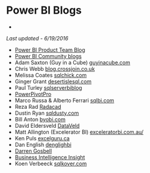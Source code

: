 # Power BI Blogs
-

*Last updated - 6/19/2016*

- [Power BI Product Team Blog](https://powerbi.microsoft.com/blog/)
- [Power BI Community blogs](http://community.powerbi.com/t5/Community-Blog/bg-p/community_blog)
- Adam Saxton (Guy in a Cube) [guyinacube.com](https://guyinacube.com/videos)
- Chris Webb [blog.crossjoin.co.uk](https://blog.crossjoin.co.uk/)
- Melissa Coates [sqlchick.com](http://www.sqlchick.com/)
- Ginger Grant [desertislesql.com](http://www.desertislesql.com/)
- Paul Turley [sqlserverbiblog](https://sqlserverbiblog.wordpress.com/)
- [PowerPivotPro](http://www.powerpivotpro.com/)
- Marco Russa & Alberto Ferrari [sqlbi.com](http://www.sqlbi.com/articles/)
- Reza Rad [Radacad](http://www.radacad.com/blog)
- Dustin Ryan [sqldusty.com](https://sqldusty.com/)
- Bill Anton [byobi.com](http://byobi.com/)
- David Eldersveld [DataVeld](https://dataveld.wordpress.com/)
- Matt Allington (Excelerator BI) [exceleratorbi.com.au/](http://exceleratorbi.com.au/)
- Ken Puls [excelguru.ca](http://www.excelguru.ca/blog/)
- Dan English [denglighbi](https://denglishbi.wordpress.com/)
- [Darren Gosbell](http://geekswithblogs.net/darrengosbell/Default.aspx)
- [Business Intelligence Insight](http://biinsight.com/)
- Koen Verbeeck [sqlkover.com](http://sqlkover.com/)
